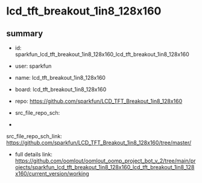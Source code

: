 # lcd_tft_breakout_1in8_128x160
 
## summary 
* id: sparkfun_lcd_tft_breakout_1in8_128x160_lcd_tft_breakout_1in8_128x160
* user: sparkfun
* name: lcd_tft_breakout_1in8_128x160
* board: lcd_tft_breakout_1in8_128x160
* repo: https://github.com/sparkfun/LCD_TFT_Breakout_1in8_128x160



* src_file_repo_sch: 
*
 src_file_repo_sch_link: https://github.com/sparkfun/LCD_TFT_Breakout_1in8_128x160/tree/master/
* full details link: https://github.com/oomlout/oomlout_oomp_project_bot_v_2/tree/main/projects/sparkfun_lcd_tft_breakout_1in8_128x160_lcd_tft_breakout_1in8_128x160/current_version/working  






